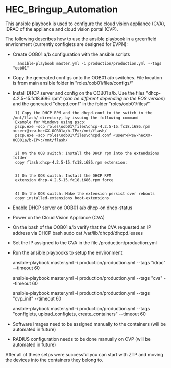 # HEC_Bringup_Automation

This ansible playbook is used to configure the cloud vision appliance (CVA), iDRAC of the appliance and cloud vision portal (CVP).

The following describes how to use the ansible playbook in a greenfield envrionment (currently configlets are designed for EVPN):

- Create OOB01 a/b configuration with the ansible scripts
 		
		ansible-playbook master.yml -i production/production.yml --tags "oob01"

 - Copy the generated configs onto the OOB01 a/b switches. File location is from main ansible folder in "roles/oob01/files/configs/"
 
 - Install DHCP server and config on the OOB01 a/b. Use the files "dhcp-4.2.5-15.fc18.i686.rpm" (*can be different depending on the EOS version*) and the generated "dhcpd.conf" in the folder "roles/oob01/files/"
 
		1) Copy the DHCP RPM and the dhcpd.conf to the switch in the /mnt/flash/ directory, by issuing the following command
		Example for Windows using pscp:
		pscp.exe -scp roles\oob01\files\dhcp-4.2.5-15.fc18.i686.rpm <user>@<sw-hecXX-OOB01a/b-IP>:/mnt/flash/
		pscp.exe -scp roles\oob01\files\dhcpd.conf <user>@<sw-hecXX-OOB01a/b-IP>:/mnt/flash/


		2) On the OOB switch: Install the DHCP rpm into the extendsions folder
		copy flash:dhcp-4.2.5-15.fc18.i686.rpm extension:


		3) On the OOB switch: Install the DHCP RPM
		extension dhcp-4.2.5-15.fc18.i686.rpm force


		4) On the OOB switch: Make the extension persist over reboots
		copy installed-extensions boot-extensions
 
 
 - Enable DHCP server on OOB01 a/b
		dhcp-on
		dhcp-status 
 
 - Power on the Cloud Vision Appliance (CVA)
 
 - On the bash of the OOB01 a/b verify that the CVA requested an IP address via DHCP 
 		bash
		sudo cat /var/lib/dhcpd/dhcpd.leases

 - Set the IP assigned to the CVA in the file <ansible-home>/production/production.yml
  
 - Run the ansible playbooks to setup the environment
 
      ansible-playbook master.yml -i production/production.yml --tags "idrac" --timeout 60

      ansible-playbook master.yml -i production/production.yml --tags "cva" --timeout 60

      ansible-playbook master.yml -i production/production.yml --tags "cvp_init" --timeout 60

      ansible-playbook master.yml -i production/production.yml --tags "configlets, upload_configlets, create_containers" --timeout 60


 - Software Images need to be assigned manually to the containers (will be automated in future)
 
 - RADIUS configuration needs to be done manually on CVP (will be automated in future)


After all of these setps were successful you can start with ZTP and moving the devices into the containers they belong to. 
